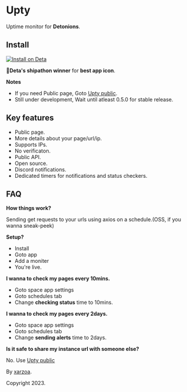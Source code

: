 # Upty

Uptime monitor for **Detonions**.

## Install

[![Install on Deta](https://deta.space/buttons/dark.svg 'Deta.space')](https://deta.space/discovery/@xarzoa/upty)

🍻**Deta's shipathon winner** for **best app icon**.

**Notes**

- If you need Public page, Goto [Upty public](https://deta.space/discovery/@xarzoa/status).
- Still under development, Wait until atleast 0.5.0 for stable release.

## Key features

- Public page.
- More details about your page/url/ip.
- Supports IPs.
- No verificaton.
- Public API.
- Open source.
- Discord notifications.
- Dedicated timers for notifications and status checkers.

## FAQ

**How things work?**

Sending get requests to your urls using axios on a schedule.(OSS, if you wanna sneak-peek)

**Setup?**

- Install 
- Goto app
- Add a moniter
- You're live.

**I wanna to check my pages every 10mins.**

- Goto space app settings
- Goto schedules tab
- Change **checking status** time to 10mins.

**I wanna to check my pages every 2days.**

- Goto space app settings
- Goto schedules tab
- Change **sending alerts** time to 2days.

**Is it safe to share my instance url with someone else?**

No. Use [Upty public](https://deta.space/discovery/@xarzoa/status)

By [xarzoa](https://xat.icu).

Copyright 2023.
